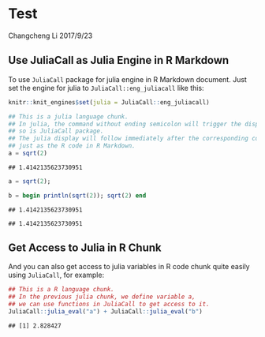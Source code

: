 Test
================
Changcheng Li
2017/9/23

## Use JuliaCall as Julia Engine in R Markdown

To use `JuliaCall` package for julia engine in R Markdown document. Just
set the engine for julia to `JuliaCall::eng_juliacall` like this:

``` r
knitr::knit_engines$set(julia = JuliaCall::eng_juliacall)
```

``` julia
## This is a julia language chunk.
## In julia, the command without ending semicolon will trigger the display
## so is JuliaCall package. 
## The julia display will follow immediately after the corresponding command
## just as the R code in R Markdown.
a = sqrt(2)
```

    ## 1.4142135623730951

``` julia
a = sqrt(2);

b = begin println(sqrt(2)); sqrt(2) end
```

    ## 1.4142135623730951

    ## 1.4142135623730951

## Get Access to Julia in R Chunk

And you can also get access to julia variables in R code chunk quite
easily using `JuliaCall`, for example:

``` r
## This is a R language chunk.
## In the previous julia chunk, we define variable a, 
## we can use functions in JuliaCall to get access to it.
JuliaCall::julia_eval("a") + JuliaCall::julia_eval("b")
```

    ## [1] 2.828427
